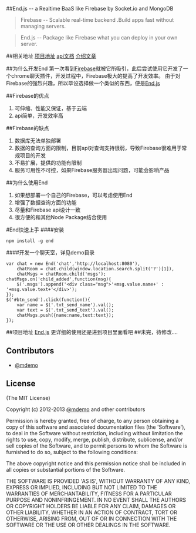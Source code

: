 ##End.js -- a Realtime BaaS like Firebase by Socket.io and MongoDB

>Firebase -- Scalable real-time backend .Build apps fast without managing servers.

>End.js -- Package like Firebase what you can deploy in your own server.

##相关地址
[项目地址](https://github.com/demohi/end)
[api文档](http://demohi.github.io/end/index.html#!/api/End)
[介绍文章](http://demohi.github.io/tags/End.js/)

##为什么开发End
  第一次看到[Firebase](http://www.firebase.com)就被它所吸引，此后尝试使用它开发了一个chrome聊天插件，开发过程中，Firebase极大的提高了开发效率。
  由于对Firebase的强烈兴趣，所以毕设选择做一个类似的东西，便是[End.js](https://github.com/demohi/end)

##Firebase的优点
1. 可伸缩、性能又保证，基于云端
2. api简单，开发效率高

##Firebase的缺点
1. 数据库无法单独部署
2. 数据的查询方面的限制，目前api对查询支持很弱，导致Firebase很难用于常规项目的开发
3. 不易扩展，提供的功能有限制
4. 服务可用性不可控，如果Firebase服务器出现问题，可能会影响产品

##为什么使用End
1. 如果想部署一个自己的Firebase，可以考虑使用End
2. 增强了数据查询方面的功能
3. 尽量和Firebase api设计一致
4. 很方便的和其他Node Package结合使用

#End快速上手
####安装
```
npm install -g end
```

####开发一个聊天室，详见demo目录
```
var chat = new End('chat','http://localhost:8080'),
    chatRoom = chat.child(window.location.search.split('?')[1]),
    chatMsgs = chatRoom.child('msgs');
chatMsgs.on('child_added',function(msg){
    $('.msgs').append('<div class="msg">'+msg.value.name+' : '+msg.value.text+'</div>');
});
$('#btn_send').click(function(){
    var name = $('.txt_send_name').val();
    var text = $('.txt_send_text').val();
    chatMsgs.push({name:name,text:text});
});
```
##项目地址
[End.js](https://github.com/demohi/end)
更详细的使用还是进到项目里面看吧
##未完，待修改….


## Contributors
* [@mdemo](http://weibo.com/mdemo)


## License

(The MIT License)

Copyright (c) 2012-2013 [@mdemo](http://weibo.com/mdemo) and other contributors

Permission is hereby granted, free of charge, to any person obtaining
a copy of this software and associated documentation files (the
'Software'), to deal in the Software without restriction, including
without limitation the rights to use, copy, modify, merge, publish,
distribute, sublicense, and/or sell copies of the Software, and to
permit persons to whom the Software is furnished to do so, subject to
the following conditions:

The above copyright notice and this permission notice shall be
included in all copies or substantial portions of the Software.

THE SOFTWARE IS PROVIDED 'AS IS', WITHOUT WARRANTY OF ANY KIND,
EXPRESS OR IMPLIED, INCLUDING BUT NOT LIMITED TO THE WARRANTIES OF
MERCHANTABILITY, FITNESS FOR A PARTICULAR PURPOSE AND NONINFRINGEMENT.
IN NO EVENT SHALL THE AUTHORS OR COPYRIGHT HOLDERS BE LIABLE FOR ANY
CLAIM, DAMAGES OR OTHER LIABILITY, WHETHER IN AN ACTION OF CONTRACT,
TORT OR OTHERWISE, ARISING FROM, OUT OF OR IN CONNECTION WITH THE
SOFTWARE OR THE USE OR OTHER DEALINGS IN THE SOFTWARE.

